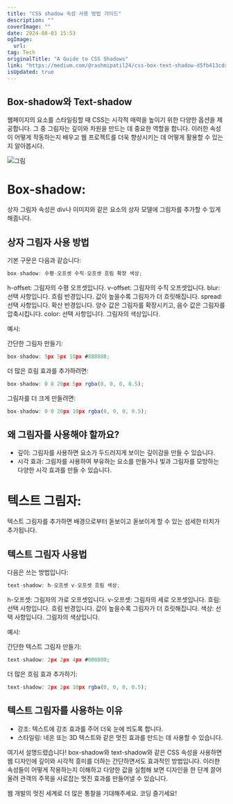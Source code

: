 ```yaml
---
title: "CSS shadow 속성 사용 방법 가이드"
description: ""
coverImage: ""
date: 2024-08-03 15:53
ogImage: 
  url: 
tag: Tech
originalTitle: "A Guide to CSS Shadows"
link: "https://medium.com/@rashmipatil24/css-box-text-shadow-d5fb413cda52"
isUpdated: true
---
```






## Box-shadow와 Text-shadow

웹페이지의 요소를 스타일링할 때 CSS는 시각적 매력을 높이기 위한 다양한 옵션을 제공합니다. 그 중 그림자는 깊이와 차원을 만드는 데 중요한 역할을 합니다. 이러한 속성이 어떻게 작동하는지 배우고 웹 프로젝트를 더욱 향상시키는 데 어떻게 활용할 수 있는지 알아봅시다.

![그림](/assets/img/AGuidetoCSSShadows_0.png)

# Box-shadow:

<div class="content-ad"></div>

상자 그림자 속성은 div나 이미지와 같은 요소의 상자 모델에 그림자를 추가할 수 있게 해줍니다.

## 상자 그림자 사용 방법

기본 구문은 다음과 같습니다:

```js
box-shadow: 수평-오프셋 수직-오프셋 흐림 확장 색상;
```

<div class="content-ad"></div>

h-offset: 그림자의 수평 오프셋입니다.
v-offset: 그림자의 수직 오프셋입니다.
blur: 선택 사항입니다. 흐림 반경입니다. 값이 높을수록 그림자가 더 흐릿해집니다.
spread: 선택 사항입니다. 확산 반경입니다. 양수 값은 그림자를 확장시키고, 음수 값은 그림자를 압축시킵니다.
color: 선택 사항입니다. 그림자의 색상입니다.

예시:

간단한 그림자 만들기:

```js
box-shadow: 5px 5px 10px #888888;
```

<div class="content-ad"></div>

더 많은 흐림 효과를 추가하려면:

```js
box-shadow: 0 0 20px 5px rgba(0, 0, 0, 0.5);
```

그림자를 더 크게 만들려면:

```js
box-shadow: 0 0 20px 10px rgba(0, 0, 0, 0.5);
```

<div class="content-ad"></div>

## 왜 그림자를 사용해야 할까요?

- 깊이: 그림자를 사용하면 요소가 두드러지게 보이는 깊이감을 만들 수 있습니다.
- 시각 효과: 그림자를 사용하여 부유하는 요소를 만들거나 빛과 그림자를 모방하는 다양한 시각 효과를 만들 수 있습니다.

# 텍스트 그림자:

텍스트 그림자를 추가하면 배경으로부터 돋보이고 돋보이게 할 수 있는 섬세한 터치가 추가됩니다.

<div class="content-ad"></div>

## 텍스트 그림자 사용법

다음은 쓰는 방법입니다:

```js
text-shadow: h-오프셋 v-오프셋 흐림 색상;
```

h-오프셋: 그림자의 가로 오프셋입니다.
v-오프셋: 그림자의 세로 오프셋입니다.
흐림: 선택 사항입니다. 흐림 반경입니다. 값이 높을수록 그림자가 더 흐릿해집니다.
색상: 선택 사항입니다. 그림자의 색상입니다.

<div class="content-ad"></div>

예시:

간단한 텍스트 그림자 만들기:

```js
text-shadow: 2px 2px 4px #000000;
```

더 많은 흐림 효과 추가하기:

<div class="content-ad"></div>

```js
text-shadow: 2px 2px 10px rgba(0, 0, 0, 0.5);
```

## 텍스트 그림자를 사용하는 이유

- 강조: 텍스트에 강조 효과를 주어 더욱 눈에 띄도록 합니다.
- 스타일링: 네온 또는 3D 텍스트와 같은 멋진 효과를 만드는 데 사용할 수 있습니다.

여기서 설명드렸습니다! box-shadow와 text-shadow와 같은 CSS 속성을 사용하면 웹 디자인에 깊이와 시각적 흥미를 더하는 간단하면서도 효과적인 방법입니다. 이러한 속성들이 어떻게 작용하는지 이해하고 다양한 값을 실험해 보면 디자인을 한 단계 끌어올려 관객의 주목을 사로잡는 멋진 효과를 만들어낼 수 있습니다.

<div class="content-ad"></div>

웹 개발의 멋진 세계로 더 많은 통찰을 기대해주세요. 코딩 즐기세요!
